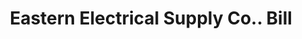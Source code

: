 ---
doi: 10.7916/D8M05HD3
date_other: '1890'
date_other_textual: 1890-1899
form: printed ephemera
genre:
- Invoices
name:
- Eastern Electrical Supply Co.
object_in_context_url: https://biggert.cul.columbia.edu/items/view/ave_biggert_00372
subject_hierarchical_geographic:
- Boston, Massachusetts, United States
subject_name:
- Eastern Electrical Supply Co.
title: Eastern Electrical Supply Co.. Bill
sort_title: Eastern Electrical Supply Co.. Bill
call_number: ave_biggert_00372
coordinates:
- 42.35805555555556,-71.06361111111111
pid: ave_biggert_00372
identifiers: ave_biggert_00372
thumbnail: https://derivativo-1.library.columbia.edu/iiif/2/ldpd:344141/full/!256,256/0/native.jpg
permalink: "/items/ave_biggert_00372/"
layout: iiif-image-page
---